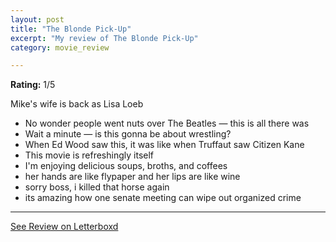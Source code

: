 ```yaml
---
layout: post
title: "The Blonde Pick-Up"
excerpt: "My review of The Blonde Pick-Up"
category: movie_review

---
```


**Rating:** 1/5

Mike's wife is back as Lisa Loeb

* No wonder people went nuts over The Beatles — this is all there was
* Wait a minute — is this gonna be about wrestling?
* When Ed Wood saw this, it was like when Truffaut saw Citizen Kane
* This movie is refreshingly itself
* I'm enjoying delicious soups, broths, and coffees
* her hands are like flypaper and her lips are like wine
* sorry boss, i killed that horse again
* its amazing how one senate meeting can wipe out organized crime

<hr>

[See Review on Letterboxd](https://boxd.it/5tMrKR)
